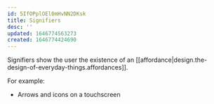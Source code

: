 ```yaml
---
id: 5IfOPplOEl0mHvNN2DKsk
title: Signifiers
desc: ''
updated: 1646774563273
created: 1646774424690
---
```


Signifiers show the user the existence of an [[affordance|design.the-design-of-everyday-things.affordances]].

For example:

* Arrows and icons on a touchscreen
